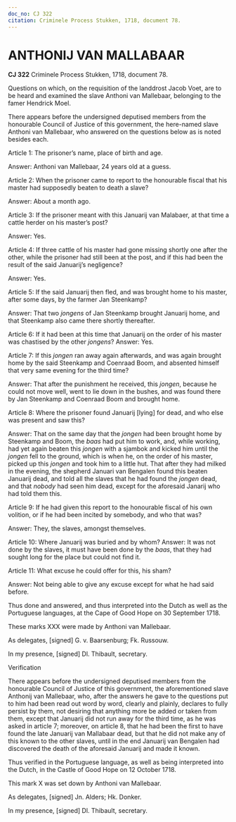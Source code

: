 ```yaml
---
doc_no: CJ 322
citation: Criminele Process Stukken, 1718, document 78.
---
```


# ANTHONIJ VAN MALLABAAR

**CJ 322** Criminele Process Stukken, 1718, document 78.

Questions on which, on the requisition of the landdrost Jacob Voet, are to be heard and examined the slave Anthoni van Mallebaar, belonging to the famer Hendrick Moel.

There appears before the undersigned deputised members from the honourable Council of Justice of this government, the here-named slave Anthoni van Mallebaar, who answered on the questions below as is noted besides each.

Article 1: The prisoner’s name, place of birth and age.

Answer: Anthoni van Mallebaar, 24 years old at a guess.

Article 2: When the prisoner came to report to the honourable fiscal that his master had supposedly beaten to death a slave?

Answer: About a month ago.

Article 3: If the prisoner meant with this Januarij van Malabaer, at that time a cattle herder on his master’s post?

Answer: Yes.

Article 4: If three cattle of his master had gone missing shortly one after the other, while the prisoner had still been at the post, and if this had been the result of the said Januarij’s negligence?

Answer: Yes.

Article 5: If the said Januarij then fled, and was brought home to his master, after some days, by the farmer Jan Steenkamp?

Answer: That two *jongens* of Jan Steenkamp brought Januarij home, and that Steenkamp also came there shortly thereafter.

Article 6: If it had been at this time that Januarij on the order of his master was chastised by the other *jongens*? Answer: Yes.

Article 7: If this *jongen* ran away again afterwards, and was again brought home by the said Steenkamp and Coenraad Boom, and absented himself that very same evening for the third time?

Answer: That after the punishment he received, this *jongen*, because he could not move well, went to lie down in the bushes, and was found there by Jan Steenkamp and Coenraad Boom and brought home.

Article 8: Where the prisoner found Januarij \[lying\] for dead, and who else was present and saw this?

Answer: That on the same day that the *jongen* had been brought home by Steenkamp and Boom, the *baas* had put him to work, and, while working, had yet again beaten this *jongen* with a sjambok and kicked him until the *jongen* fell to the ground, which is when he, on the order of his master, picked up this *jongen* and took him to a little hut. That after they had milked in the evening, the shepherd Januari van Bengalen found this beaten Januarij dead, and told all the slaves that he had found the *jongen* dead, and that *nobody* had seen him dead, except for the aforesaid Janarij who had told them this.

Article 9: If he had given this report to the honourable fiscal of his own volition, or if he had been incited by somebody, and who that was?

Answer: They, the slaves, amongst themselves.

Article 10: Where Januarij was buried and by whom? Answer: It was not done by the slaves, it must have been done by the *baas*, that they had sought long for the place but could not find it.

Article 11: What excuse he could offer for this, his sham?

Answer: Not being able to give any excuse except for what he had said before.

Thus done and answered, and thus interpreted into the Dutch as well as the Portuguese languages, at the Cape of Good Hope on 30 September 1718.

These marks XXX were made by Anthoni van Mallebaar.

As delegates, \[signed\] G. v. Baarsenburg; Fk. Russouw.

In my presence, \[signed\] Dl. Thibault, secretary.

Verification

There appears before the undersigned deputised members from the honourable Council of Justice of this government, the aforementioned slave Anthonij van Mallebaar, who, after the answers he gave to the questions put to him had been read out word by word, clearly and plainly, declares to fully persist by them, not desiring that anything more be added or taken from them, except that Januarij did not run away for the third time, as he was asked in article 7; moreover, on article 8, that he had been the first to have found the late Januarij van Mallabaar dead, but that he did not make any of this known to the other slaves, until in the end Januarij van Bengalen had discovered the death of the aforesaid Januarij and made it known.

Thus verified in the Portuguese language, as well as being interpreted into the Dutch, in the Castle of Good Hope on 12 October 1718.

This mark X was set down by Anthoni van Mallebaar.

As delegates, \[signed\] Jn. Alders; Hk. Donker.

In my presence, \[signed\] Dl. Thibault, secretary.